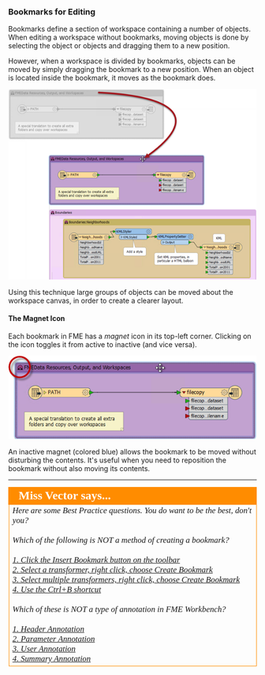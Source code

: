 ### Bookmarks for Editing ###
Bookmarks define a section of workspace containing a number of objects. When editing a workspace without bookmarks, moving objects is done by selecting the object or objects and dragging them to a new position. 

However, when a workspace is divided by bookmarks, objects can be moved by simply dragging the bookmark to a new position. When an object is located inside the bookmark, it moves as the bookmark does. 

![](./Images/Img3.018.MovingBookmark.png)

Using this technique large groups of objects can be moved about the workspace canvas, in order to create a clearer layout.


#### The Magnet Icon ####
Each bookmark in FME has a *magnet* icon in its top-left corner. Clicking on the icon toggles it from active to inactive (and vice versa).

![](./Images/Img3.019.BookmarkMagnet.png)

An inactive magnet (colored blue) allows the bookmark to be moved without disturbing the contents. It's useful when you need to reposition the bookmark without also moving its contents.

---

<!--Person X Says Section-->

<table style="border-spacing: 0px">
<tr>
<td style="vertical-align:middle;background-color:darkorange;border: 2px solid darkorange">
<i class="fa fa-quote-left fa-lg fa-pull-left fa-fw" style="color:white;padding-right: 12px;vertical-align:text-top"></i>
<span style="color:white;font-size:x-large;font-weight: bold;font-family:serif">Miss Vector says...</span>
</td>
</tr>

<tr>
<td style="border: 1px solid darkorange">
<span style="font-family:serif; font-style:italic; font-size:larger">
Here are some Best Practice questions. You do want to be the best, don't you?
<br><br>Which of the following is NOT a method of creating a bookmark?
<br><br><a href="http://52.73.3.37/fmedatastreaming/Manual/QAResponse2017.fmw?chapter=3&question=1&answer=1&DestDataset_TEXTLINE=C%3A%5CFMEOutput%5CQAResponse.html">1. Click the Insert Bookmark button on the toolbar</a>
<br><a href="http://52.73.3.37/fmedatastreaming/Manual/QAResponse2017.fmw?chapter=3&question=1&answer=2&DestDataset_TEXTLINE=C%3A%5CFMEOutput%5CQAResponse.html">2. Select a transformer, right click, choose Create Bookmark</a>
<br><a href="http://52.73.3.37/fmedatastreaming/Manual/QAResponse2017.fmw?chapter=3&question=1&answer=3&DestDataset_TEXTLINE=C%3A%5CFMEOutput%5CQAResponse.html">3. Select multiple transformers, right click, choose Create Bookmark</a>
<br><a href="http://52.73.3.37/fmedatastreaming/Manual/QAResponse2017.fmw?chapter=3&question=1&answer=4&DestDataset_TEXTLINE=C%3A%5CFMEOutput%5CQAResponse.html">4. Use the Ctrl+B shortcut</a>
<br><br>Which of these is NOT a type of annotation in FME Workbench?
<br><br><a href="http://52.73.3.37/fmedatastreaming/Manual/QAResponse2017.fmw?chapter=3&question=2&answer=1&DestDataset_TEXTLINE=C%3A%5CFMEOutput%5CQAResponse.html">1. Header Annotation</a>
<br><a href="http://52.73.3.37/fmedatastreaming/Manual/QAResponse2017.fmw?chapter=3&question=2&answer=2&DestDataset_TEXTLINE=C%3A%5CFMEOutput%5CQAResponse.html">2. Parameter Annotation</a>
<br><a href="http://52.73.3.37/fmedatastreaming/Manual/QAResponse2017.fmw?chapter=3&question=2&answer=3&DestDataset_TEXTLINE=C%3A%5CFMEOutput%5CQAResponse.html">3. User Annotation</a>
<br><a href="http://52.73.3.37/fmedatastreaming/Manual/QAResponse2017.fmw?chapter=3&question=2&answer=4&DestDataset_TEXTLINE=C%3A%5CFMEOutput%5CQAResponse.html">4. Summary Annotation</a>
</span>
</td>
</tr>
</table>

